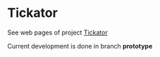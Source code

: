 # Tickator

See web pages of project [Tickator](http://www.tickator.org)

Current development is done in branch **prototype**
